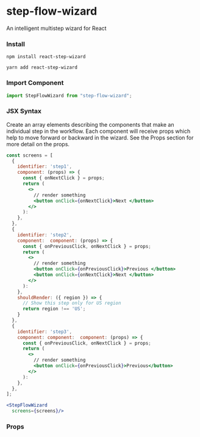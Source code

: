 # step-flow-wizard

An intelligent multistep wizard for React

### Install


```
npm install react-step-wizard

yarn add react-step-wizard
```

### Import Component

```js
import StepFlowWizard from "step-flow-wizard";
```

### JSX Syntax

Create an array elements describing the components that make an individual step in the workflow.
Each component will receive props which help to move forward or backward in the wizard.
See the Props section for more detail on the props.

```jsx
const screens = [
  {
    identifier: 'step1',
    component: (props) => {
      const { onNextClick } = props;
      return (
        <>
          // render something
          <button onClick={onNextClick}>Next </button>
        </>
      ):
    },
  },
  {
    identifier: 'step2',
    component:  component: (props) => {
      const { onPreviousClick, onNextClick } = props;
      return (
        <>
          // render something
          <button onClick={onPreviousClick}>Previous </button>
          <button onClick={onNextClick}>Next </button>
        </>
      ):
    },
    shouldRender: ({ region }) => {
      // Show this step only for US region
      return region !== 'US';
    }
  },
  {
    identifier: 'step3',
    component: component:  component: (props) => {
      const { onPreviousClick, onNextClick } = props;
      return (
        <>
          // render something
          <button onClick={onPreviousClick}>Previous</button>
        </>
      ):
    },
  },
];

<StepFlowWizard 
  screens={screens}/>

```

### Props
